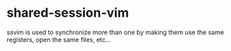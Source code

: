 # shared-session-vim
ssvim is used to synchronize more than one by making them use the same registers, open the same files, etc...
